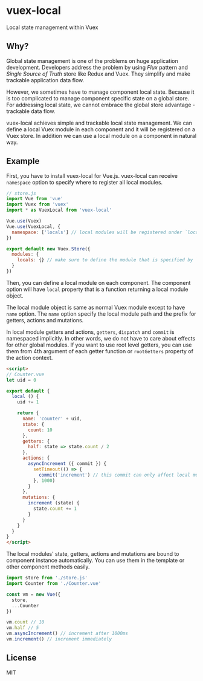 # vuex-local

Local state management within Vuex

## Why?

Global state management is one of the problems on huge application development. Developers address the problem by using *Flux* pattern and *Single Source of Truth* store like Redux and Vuex. They simplify and make trackable application data flow.

However, we sometimes have to manage component local state. Because it is too complicated to manage component specific state on a global store. For addressing local state, we cannot embrace the global store advantage - trackable data flow.

vuex-local achieves simple and trackable local state management. We can define a local Vuex module in each component and it will be registered on a Vuex store. In addition we can use a local module on a component in natural way.

## Example

First, you have to install vuex-local for Vue.js. vuex-local can receive `namespace` option to specify where to register all local modules.

```js
// store.js
import Vue from 'vue'
import Vuex from 'vuex'
import * as VuexLocal from 'vuex-local'

Vue.use(Vuex)
Vue.use(VuexLocal, {
  namespace: ['locals'] // local modules will be registered under `locals` module
})

export default new Vuex.Store({
  modules: {
    locals: {} // make sure to define the module that is specified by `namespace` option
  }
})
```

Then, you can define a local module on each component. The component option will have `local` property that is a function returning a local module object.

The local module object is same as normal Vuex module except to have `name` option. The `name` option specify the local module path and the prefix for getters, actions and mutations.

In local module getters and actions, `getters`, `dispatch` and `commit` is namespaced implicitly. In other words, we do not have to care about effects for other global modules. If you want to use root level getters, you can use them from 4th argument of each getter function or `rootGetters` property of the action context.

```html
<script>
// Counter.vue
let uid = 0

export default {
  local () {
    uid += 1

    return {
      name: 'counter' + uid,
      state: {
        count: 10
      },
      getters: {
        half: state => state.count / 2
      },
      actions: {
        asyncIncrement ({ commit }) {
          setTimeout(() => {
            commit('increment') // this commit can only affect local mutation
          }, 1000)
        }
      },
      mutations: {
        increment (state) {
          state.count += 1
        }
      }
    }
  }
}
</script>
```

The local modules' state, getters, actions and mutations are bound to component instance automatically. You can use them in the template or other component methods easily.

```js
import store from './store.js'
import Counter from './Counter.vue'

const vm = new Vue({
  store,
  ...Counter
})

vm.count // 10
vm.half // 5
vm.asyncIncrement() // increment after 1000ms
vm.increment() // increment immediately
```

## License

MIT

